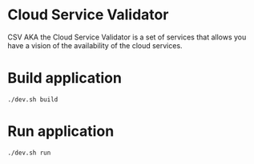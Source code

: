# Cloud Service Validator

CSV AKA the Cloud Service Validator is a set of services that allows you have a vision of the availability of the cloud services.

# Build application 
```shell
./dev.sh build
```

# Run application 
```shell
./dev.sh run
```